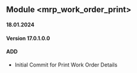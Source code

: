 ## Module <mrp_work_order_print>

#### 18.01.2024
#### Version 17.0.1.0.0
#### ADD
- Initial Commit for Print Work Order Details
